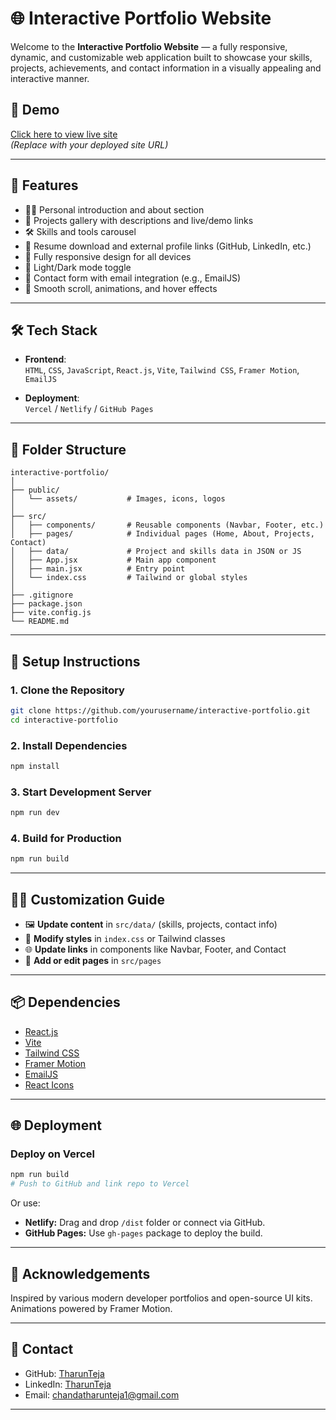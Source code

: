 # 🌐 Interactive Portfolio Website

Welcome to the **Interactive Portfolio Website** — a fully responsive, dynamic, and customizable web application built to showcase your skills, projects, achievements, and contact information in a visually appealing and interactive manner.

## 🚀 Demo

[Click here to view live site](https://chandatharun.vercel.app/)  
*(Replace with your deployed site URL)*

---

## 🧩 Features

- 🧑‍💻 Personal introduction and about section  
- 📁 Projects gallery with descriptions and live/demo links  
- 🛠️ Skills and tools carousel  
- 📝 Resume download and external profile links (GitHub, LinkedIn, etc.)  
- 📱 Fully responsive design for all devices  
- 🌙 Light/Dark mode toggle  
- 📨 Contact form with email integration (e.g., EmailJS)  
- 💬 Smooth scroll, animations, and hover effects  

---

## 🛠️ Tech Stack

- **Frontend**:  
  `HTML`, `CSS`, `JavaScript`, `React.js`, `Vite`, `Tailwind CSS`, `Framer Motion`, `EmailJS`

- **Deployment**:  
  `Vercel` / `Netlify` / `GitHub Pages`

---

## 📁 Folder Structure

```
interactive-portfolio/
│
├── public/
│   └── assets/           # Images, icons, logos
│
├── src/
│   ├── components/       # Reusable components (Navbar, Footer, etc.)
│   ├── pages/            # Individual pages (Home, About, Projects, Contact)
│   ├── data/             # Project and skills data in JSON or JS
│   ├── App.jsx           # Main app component
│   ├── main.jsx          # Entry point
│   └── index.css         # Tailwind or global styles
│
├── .gitignore
├── package.json
├── vite.config.js
└── README.md
```

---

## 🧪 Setup Instructions

### 1. Clone the Repository
```bash
git clone https://github.com/yourusername/interactive-portfolio.git
cd interactive-portfolio
```

### 2. Install Dependencies
```bash
npm install
```

### 3. Start Development Server
```bash
npm run dev
```

### 4. Build for Production
```bash
npm run build
```

---

## 🧑‍🎨 Customization Guide

- 🖼️ **Update content** in `src/data/` (skills, projects, contact info)  
- 🎨 **Modify styles** in `index.css` or Tailwind classes  
- 🌐 **Update links** in components like Navbar, Footer, and Contact  
- 📄 **Add or edit pages** in `src/pages`

---

## 📦 Dependencies

- [React.js](https://reactjs.org/)  
- [Vite](https://vitejs.dev/)  
- [Tailwind CSS](https://tailwindcss.com/)  
- [Framer Motion](https://www.framer.com/motion/)  
- [EmailJS](https://www.emailjs.com/)  
- [React Icons](https://react-icons.github.io/react-icons/)

---

## 🌐 Deployment

### Deploy on Vercel
```bash
npm run build
# Push to GitHub and link repo to Vercel
```

Or use:  
- **Netlify:** Drag and drop `/dist` folder or connect via GitHub.  
- **GitHub Pages:** Use `gh-pages` package to deploy the build.

---

## 🙌 Acknowledgements

Inspired by various modern developer portfolios and open-source UI kits. Animations powered by Framer Motion.

---

## 📧 Contact

- GitHub: [TharunTeja](https://github.com/Tharun-9391)  
- LinkedIn: [TharunTeja](https://www.linkedin.com/in/chanda-tharunteja-277611258/)  
- Email: chandatharunteja1@gmail.com

---


